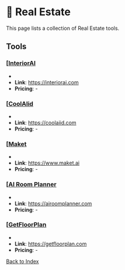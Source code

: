 # 🏡 Real Estate

This page lists a collection of Real Estate tools.

## Tools

### [[InteriorAI](https://interiorai.com)
-    
- **Link**: https://interiorai.com
- **Pricing**: -

### [[CoolAlid](https://coolaiid.com)
-    
- **Link**: https://coolaiid.com
- **Pricing**: -

### [[Maket](https://www.maket.ai)
-    
- **Link**: https://www.maket.ai
- **Pricing**: -

### [[AI Room Planner](https://airoomplanner.com)
-    
- **Link**: https://airoomplanner.com
- **Pricing**: -

### [[GetFloorPlan](https://getfloorplan.com)
-    
- **Link**: https://getfloorplan.com
- **Pricing**: -


[Back to Index](../README.MD)
